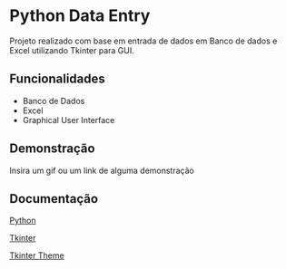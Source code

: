 # Python Data Entry

Projeto realizado com base em entrada de dados em Banco de dados e Excel utilizando Tkinter para GUI.

## Funcionalidades

- Banco de Dados
- Excel
- Graphical User Interface

## Demonstração

Insira um gif ou um link de alguma demonstração

## Documentação

[Python](https://www.python.org)

[Tkinter](https://docs.python.org/3/library/tkinter.html)

[Tkinter Theme](https://github.com/rdbende/Azure-ttk-theme)

